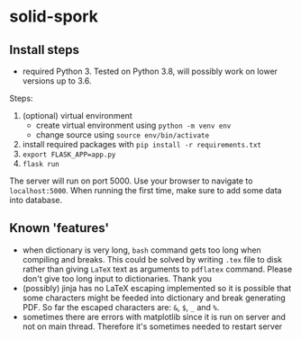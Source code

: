 # solid-spork

## Install steps

- required Python 3. Tested on Python 3.8, will possibly work on lower versions
  up to 3.6.

Steps:

1. (optional) virtual environment
	- create virtual environment using `python -m venv env`
	- change source using `source env/bin/activate`
2. install required packages with `pip install -r requirements.txt`
3. `export FLASK_APP=app.py`
4. `flask run`

The server will run on port 5000. Use your browser to navigate to
`localhost:5000`. When running the first time, make sure to add some data into
database.

## Known 'features'

- when dictionary is very long, `bash` command gets too long when compiling and
  breaks. This could be solved by writing `.tex` file to disk rather than
  giving `LaTeX` text as arguments to `pdflatex` command. Please don't give too
  long input to dictionaries. Thank you
- (possibly) jinja has no LaTeX escaping implemented so it is possible that
  some characters might be feeded into dictionary and break generating PDF. So
  far the escaped characters are: `&`, `$`, `_` and `%`.
- sometimes there are errors with matplotlib since it is run on server and not
	on main thread. Therefore it's sometimes needed to restart server
